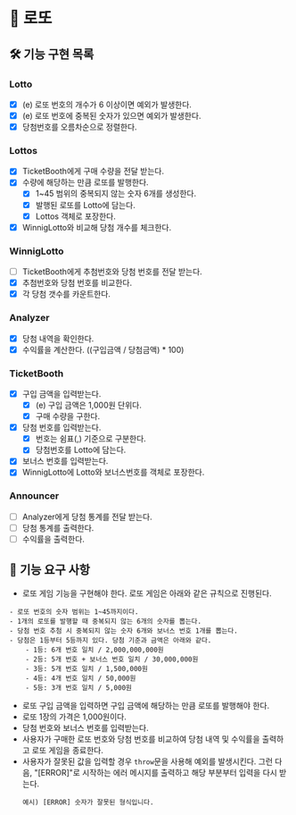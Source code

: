 # 🎰 로또

## 🛠️ 기능 구현 목록

### Lotto

- [x] (e) 로또 번호의 개수가 6 이상이면 예외가 발생한다.
- [x] (e) 로또 번호에 중복된 숫자가 있으면 예외가 발생한다.
- [x] 당첨번호를 오름차순으로 정렬한다.

### Lottos

- [x] TicketBooth에게 구매 수량을 전달 받는다.
- [x] 수량에 해당하는 만큼 로또를 발행한다.
  - [x] 1~45 범위의 중복되지 않는 숫자 6개를 생성한다.
  - [x] 발행된 로또를 Lotto에 담는다.
  - [x] Lottos 객체로 포장한다.
- [x] WinnigLotto와 비교해 당첨 개수를 체크한다.

### WinnigLotto

- [ ] TicketBooth에게 추첨번호와 당첨 번호를 전달 받는다.
- [x] 추첨번호와 당첨 번호를 비교한다.
- [x] 각 당첨 갯수를 카운트한다.

### Analyzer

- [x] 당첨 내역을 확인한다.
- [x] 수익률을 계산한다. ((구입금액 / 당첨금액) \* 100)

### TicketBooth

- [x] 구입 금액을 입력받는다.
  - [x] (e) 구입 금액은 1,000원 단위다.
  - [x] 구매 수량을 구한다.
- [x] 당첨 번호를 입력받는다.
  - [x] 번호는 쉼표(,) 기준으로 구분한다.
  - [x] 당첨번호를 Lotto에 담는다.
- [x] 보너스 번호를 입력받는다.
- [x] WinnigLotto에 Lotto와 보너스번호를 객체로 포장한다.

### Announcer

- [ ] Analyzer에게 당첨 통계를 전달 받는다.
- [ ] 당첨 통계를 출력한다.
- [ ] 수익률을 출력한다.

## 🚀 기능 요구 사항

- 로또 게임 기능을 구현해야 한다. 로또 게임은 아래와 같은 규칙으로 진행된다.

```
- 로또 번호의 숫자 범위는 1~45까지이다.
- 1개의 로또를 발행할 때 중복되지 않는 6개의 숫자를 뽑는다.
- 당첨 번호 추첨 시 중복되지 않는 숫자 6개와 보너스 번호 1개를 뽑는다.
- 당첨은 1등부터 5등까지 있다. 당첨 기준과 금액은 아래와 같다.
    - 1등: 6개 번호 일치 / 2,000,000,000원
    - 2등: 5개 번호 + 보너스 번호 일치 / 30,000,000원
    - 3등: 5개 번호 일치 / 1,500,000원
    - 4등: 4개 번호 일치 / 50,000원
    - 5등: 3개 번호 일치 / 5,000원
```

- 로또 구입 금액을 입력하면 구입 금액에 해당하는 만큼 로또를 발행해야 한다.
- 로또 1장의 가격은 1,000원이다.
- 당첨 번호와 보너스 번호를 입력받는다.
- 사용자가 구매한 로또 번호와 당첨 번호를 비교하여 당첨 내역 및 수익률을 출력하고 로또 게임을 종료한다.
- 사용자가 잘못된 값을 입력할 경우 `throw`문을 사용해 예외를 발생시킨다. 그런 다음, "[ERROR]"로 시작하는 에러 메시지를 출력하고 해당 부분부터 입력을 다시 받는다.
  ```
  예시) [ERROR] 숫자가 잘못된 형식입니다.
  ```
